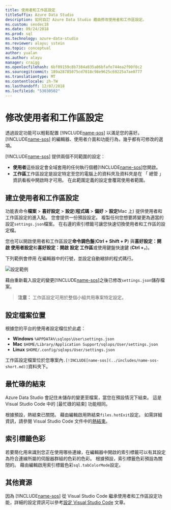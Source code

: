 ```yaml
---
title: 使用者和工作區設定
titleSuffix: Azure Data Studio
description: 如何自訂 Azure Data Studio 藉由修改使用者和工作區設定。
ms.custom: seodec18
ms.date: 09/24/2018
ms.prod: sql
ms.technology: azure-data-studio
ms.reviewer: alayu; sstein
ms.topic: conceptual
author: yualan
ms.author: alayu
manager: craigg
ms.openlocfilehash: 6bf09159c8b7384a835a06bfafe744ea2f90f0c2
ms.sourcegitcommit: 189a28785075cd7018c98e9625c69225a7ae0777
ms.translationtype: MT
ms.contentlocale: zh-TW
ms.lasthandoff: 12/07/2018
ms.locfileid: "53030502"
---
```

# <a name="modify-user-and-workspace-settings"></a>修改使用者和工作區設定

透過設定功能可以輕鬆配置 [!INCLUDE[name-sos](../includes/name-sos-short.md)] 以滿足您的喜好。 [!INCLUDE[name-sos](../includes/name-sos-short.md)] 的編輯器、使用者介面和功能行為，幾乎都有可修改的選項。

[!INCLUDE[name-sos](../includes/name-sos-short.md)] 提供兩個不同範圍的設定：

* **使用者**這些設定會全域套用的任何執行個體[!INCLUDE[name-sos](../includes/name-sos-short.md)]您開啟。
* **工作區**工作區設定是設定特定至您的電腦上的資料夾及資料夾是在 「 總管 」 資訊看板中開啟時才可用。 在此範圍定義的設定會覆寫使用者範圍。

## <a name="creating-user-and-workspace-settings"></a>建立使用者和工作區設定

功能表命令**檔案** > **喜好設定** > **設定**(**程式碼** >  **偏好** > **設定**Mac 上) 提供使用者和工作區設定的進入點。 您會提供一份預設設定。 複製任何您想要將變更為適當的設定`settings.json`檔案。 在右邊的索引標籤可讓您快速切換使用者和工作區的設定檔。

您也可以開啟使用者和工作區設定**命令調色盤**(**Ctrl + Shift + P**) 與**喜好設定：開啟 使用者設定**和**喜好設定：開啟 設定 工作區**或使用鍵盤快速鍵 (**Ctrl +，**)。

下列範例會停用 在編輯器中的行號，並設定自動縮排的程式碼行。

![設定範例](media/settings/sample-settings.png)

藉由重新載入設定的變更[!INCLUDE[name-sos](../includes/name-sos-short.md)]之後已修改`settings.json`儲存檔案。

>**注意：** 工作區設定可用於整個小組共用專案特定設定。

## <a name="settings-file-locations"></a>設定檔案位置

根據您的平台的使用者設定檔位於此處：

* **Windows** `%APPDATA%\sqlops\User\settings.json`
* **Mac** `$HOME/Library/Application Support/sqlops/User/settings.json`
* **Linux** `$HOME/.config/sqlops/User/settings.json`

工作區設定檔案位於您專案內`.[!INCLUDE[name-sos](../includes/name-sos-short.md)]`資料夾下。

## <a name="hot-exit"></a>最忙碌的結束

Azure Data Studio 會記住未儲存的變更至檔案，當您在預設情況下結束。 這是 Visual Studio Code 中的 [最忙碌的結束] 功能相同。

根據預設，熱結束已關閉。 藉由編輯啟用熱結束`files.hotExit`設定。 如需詳細資訊，請參閱 Visual Studio Code 文件中的[熱結束](https://code.visualstudio.com/docs/editor/codebasics#_hot-exit)。 


## <a name="tab-color"></a>索引標籤色彩

若要簡化用來識別您正在使用哪些連線，在編輯器中開啟的索引標籤可以有其設定為符合連線所屬的伺服器群組的色彩的色彩。 根據預設，索引標籤色彩預設為關閉的。 藉由編輯啟用索引標籤色彩`sql.tabColorMode`設定。

## <a name="additional-resources"></a>其他資源

因為 [!INCLUDE[name-sos](../includes/name-sos-short.md)] 從 Visual Studio Code 繼承使用者和工作區設定功能，詳細的設定資訊可以參考[設定 Visual Studio Code](https://code.visualstudio.com/docs/getstarted/settings) 文章。
